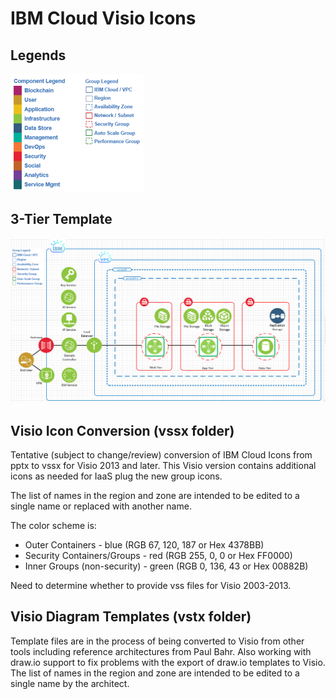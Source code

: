 # IBM Cloud Visio Icons

## Legends

![Legends](/images/legends.png)

## 3-Tier Template

![3-Tier](/images/3-tier.png)

## Visio Icon Conversion (vssx folder)

Tentative (subject to change/review) conversion of IBM Cloud Icons from pptx to vssx for Visio 2013 and later.  This Visio version contains additional icons as needed for IaaS plug the new group icons.  

The list of names in the region and zone are intended to be edited to a single name or replaced with another name.

The color scheme is:
* Outer Containers - blue (RGB 67, 120, 187 or Hex 4378BB)
* Security Containers/Groups - red (RGB 255, 0, 0 or Hex FF0000) 
* Inner Groups (non-security) - green (RGB 0, 136, 43 or Hex 00882B)

Need to determine whether to provide vss files for Visio 2003-2013.  

## Visio Diagram Templates (vstx folder)

Template files are in the process of being converted to Visio from other tools including reference architectures from Paul Bahr.  Also working with draw.io support to fix problems with the export of draw.io templates to Visio. The list of names in the region and zone are intended to be edited to a single name by the architect.  
